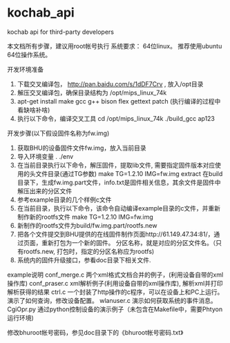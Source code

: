 # kochab_api
kochab api for third-party developers

本文档所有步骤，建议用root帐号执行
系统要求：
64位linux。 推荐使用ubuntu 64位操作系统。




开发环境准备
1. 下载交叉编译包， http://pan.baidu.com/s/1dDF7Crv ,   放入/opt目录
2. 解压交叉编译包，确保目录结构为 /opt/mips_linux_74k
3. apt-get install make gcc g++ bison flex gettext patch (执行编译的过程中看缺啥补啥)
4. 执行以下命令，编译交叉工具
    cd /opt/mips_linux_74k
    ./build_gcc ap123





开发步骤(以下假设固件名称为fw.img)
1. 获取BHU的设备固件文件fw.img，放入当前目录
2. 导入环境变量
    . ./env
3. 在当前目录执行以下命令，解压固件，提取lib文件, 需要指定固件版本对应使用的头文件目录(通过TG参数)
    make TG=1.2.10 IMG=fw.img extract
    在build目录下，生成fw.img.part文件，info.txt是固件相关信息，其余文件是固件中解压出来的分区文件
4. 参考example目录的几个样例c文件
5. 在当前目录，执行以下命令，该命令自动编译example目录的c文件，并重新制作新的rootfs文件
    make TG=1.2.10 IMG=fw.img
6. 新制作的rootfs文件为build/fw.img.part/rootfs.new
7. 把各个文件提交到BHU提供的在线固件制作页面http://61.149.47.34:81/，通过页面，重新打包为一个新的固件。
   分区名称，就是对应的分区文件名。（只有rootfs.new, 打包时，指定的分区名称应为rootfs)
8. 系统内的固件升级接口，参看doc目录下相关文件.


example说明
conf_merge.c 两个xml格式文档合并的例子，(利用设备自带的xml操作库)
conf_praser.c xml解析例子(利用设备自带的xml操作库), 解析xml并打印解析获得的结果
ctrl.c 一个封装了http操作的c程序，可以在设备上和PC上运行。演示了如何查询，修改设备配置。
wlanuser.c 演示如何获取系统的事件消息。
CgiOpr.py 通过python控制设备的演示例子（未包含在Makefile中，需要Phtyon运行环境)



修改bhuroot帐号密码，参见doc目录下的《bhuroot帐号密码.txt》

